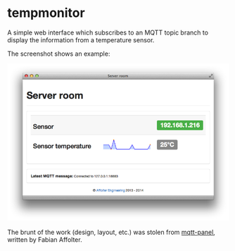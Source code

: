 # tempmonitor

A simple web interface which subscribes to an MQTT topic branch to
display the information from a temperature sensor.

The screenshot shows an example:

![screenshot](screenshot.png)

The brunt of the work (design, layout, etc.) was stolen from [mqtt-panel](https://github.com/fabaff/mqtt-panel), written by Fabian Affolter.

